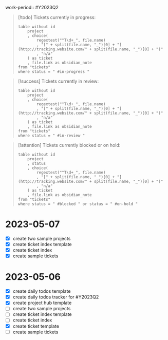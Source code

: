 work-period:: #Y2023Q2

> [!todo]
> Tickets currently in progress:
> ```dataview
> table without id
>     project
>     , choice(
>         regextest("^T\d+_", file.name)
>         , "[" + split(file.name, "_")[0] + "](http://tracking.website.com/" + split(file.name, "_")[0] + ")"
>         , "n/a"
>     ) as ticket
>     , file.link as obsidian_note
> from "tickets"
> where status = " #in-progress "
> ```

> [!success]
> Tickets currently in review:
> ```dataview
> table without id
>     project
>     , choice(
>         regextest("^T\d+_", file.name)
>         , "[" + split(file.name, "_")[0] + "](http://tracking.website.com/" + split(file.name, "_")[0] + ")"
>         , "n/a"
>     ) as ticket
>     , file.link as obsidian_note
> from "tickets"
> where status = " #in-review "
> ```

> [!attention]
> Tickets currently blocked or on hold:
> ```dataview
> table without id
>     project
>     , status
>     , choice(
>         regextest("^T\d+_", file.name)
>         , "[" + split(file.name, "_")[0] + "](http://tracking.website.com/" + split(file.name, "_")[0] + ")"
>         , "n/a"
>     ) as ticket
>     , file.link as obsidian_note
> from "tickets"
> where status = " #blocked " or status = " #on-hold "
> ```

# 2023-05-07

- [x] create two sample projects
- [x] create ticket index template
- [x] create ticket index
- [x] create sample tickets

# 2023-05-06

- [x] create daily todos template
- [x] create daily todos tracker for #Y2023Q2 
- [x] create project hub template
- [ ] create two sample projects
- [ ] create ticket index template
- [ ] create ticket index
- [x] create ticket template
- [ ] create sample tickets